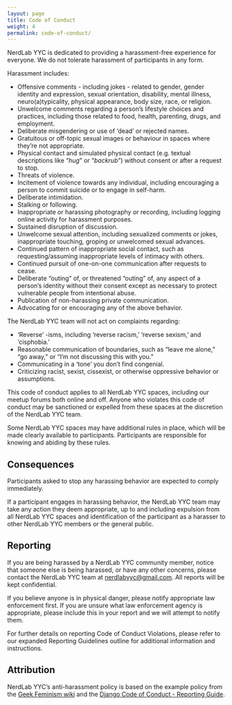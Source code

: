 ```yaml
---
layout: page
title: Code of Conduct
weight: 4
permalink: code-of-conduct/
---
```


NerdLab YYC is dedicated to providing a harassment-free experience for everyone. We do not tolerate harassment of participants in any form.

Harassment includes:

- Offensive comments - including jokes - related to gender, gender identity and expression, sexual orientation, disability, mental illness, neuro(a)typicality, physical appearance, body size, race, or religion.
- Unwelcome comments regarding a person’s lifestyle choices and practices, including those related to food, health, parenting, drugs, and employment.
- Deliberate misgendering or use of ‘dead’ or rejected names.
- Gratuitous or off-topic sexual images or behaviour in spaces where they’re not appropriate.
- Physical contact and simulated physical contact (e.g. textual descriptions like “*hug*” or “*backrub*”) without consent or after a request to stop.
- Threats of violence.
- Incitement of violence towards any individual, including encouraging a person to commit suicide or to engage in self-harm.
- Deliberate intimidation.
- Stalking or following.
- Inappropriate or harassing photography or recording, including logging online activity for harassment purposes.
- Sustained disruption of discussion.
- Unwelcome sexual attention, including sexualized comments or jokes, inappropriate touching, groping or unwelcomed sexual advances.
- Continued pattern of inappropriate social contact, such as requesting/assuming inappropriate levels of intimacy with others.
- Continued pursuit of one-on-one communication after requests to cease.
- Deliberate “outing” of, or threatened “outing” of, any aspect of a person’s identity without their consent except as necessary to protect vulnerable people from intentional abuse.
- Publication of non-harassing private communication.
- Advocating for or encouraging any of the above behavior.

The NerdLab YYC team will not act on complaints regarding:

- ‘Reverse’ -isms, including ‘reverse racism,’ ‘reverse sexism,’ and ‘cisphobia.’
- Reasonable communication of boundaries, such as “leave me alone,” “go away,” or “I’m not discussing this with you.”
- Communicating in a ‘tone’ you don’t find congenial.
- Criticizing racist, sexist, cissexist, or otherwise oppressive behavior or assumptions.

This code of conduct applies to all NerdLab YYC spaces, including our meetup forums both online and off. Anyone who violates this code of conduct may be sanctioned or expelled from these spaces at the discretion of the NerdLab YYC team.

Some NerdLab YYC spaces may have additional rules in place, which will be made clearly available to participants. Participants are responsible for knowing and abiding by these rules.

## Consequences

Participants asked to stop any harassing behavior are expected to comply immediately.

If a participant engages in harassing behavior, the NerdLab YYC team may take any action they deem appropriate, up to and including expulsion from all NerdLab YYC spaces and identification of the participant as a harasser to other NerdLab YYC members or the general public.

## Reporting

If you are being harassed by a NerdLab YYC community member, notice that someone else is being harassed, or have any other concerns, please contact the NerdLab YYC team at nerdlabyyc@gmail.com. All reports will be kept confidential.

If you believe anyone is in physical danger, please notify appropriate law enforcement first. If you are unsure what law enforcement agency is appropriate, please include this in your report and we will attempt to notify them.

For further details on reporting Code of Conduct Violations, please refer to our expanded Reporting Guidelines outline for additional information and instructions.

## Attribution

NerdLab YYC’s anti-harassment policy is based on the example policy from the [Geek Feminism wiki](http://geekfeminism.wikia.com/wiki/Community_anti-harassment/Policy) and the [Django Code of Conduct - Reporting Guide](https://www.djangoproject.com/conduct/reporting/). 
